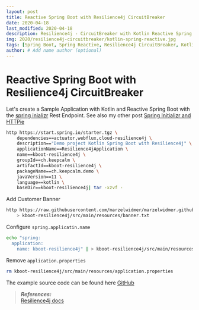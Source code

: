 ```yaml
---
layout: post
title: Reactive Spring Boot with Resilience4j CircuitBreaker
date: 2020-04-18
last_modified: 2020-04-18
description: Resilience4j - CircuitBreaker with Kotlin Reactive Spring Boot Application
img: 2020/resilience4j-circuitbreaker/kotlin-spring-reactive.jpg
tags: [Spring Boot, Spring Reactive, Resilience4j CircuitBreaker, Kotlin]
author: # Add name author (optional)
--- 
```


# Reactive Spring Boot with Resilience4j CircuitBreaker

Let's create a Sample Application with Kotlin and Reactive Spring Boot with the [spring inializr](https://start.spring.io/) Rest Endpoint.
See also my other post [Spring Initializr and HTTPie](https://blog.marcelwidmer.org/spring-initializr/)


```bash
http https://start.spring.io/starter.tgz \
    dependencies==actuator,webflux,cloud-resilience4j \
    description=="Demo project Kotlin Spring Boot with Resilience4j" \
    applicationName==Resilience4jApplication \
    name==kboot-resilience4j \
    groupId==ch.keepcalm \
    artifactId==kboot-resilience4j \
    packageName==ch.keepcalm.demo \
    javaVersion==11 \
    language==kotlin \
    baseDir==kboot-resilience4j| tar -xzvf -

```
Add Customer Banner
```bash
http https://raw.githubusercontent.com/marzelwidmer/marzelwidmer.github.io/master/assets/img/2020/spring-initializr/banner.txt \
    > kboot-resilience4j/src/main/resources/banner.txt
```
Configure `spring.applicatin.name`
```bash
echo "spring:
  application:
    name: kboot-resilience4j" | > kboot-resilience4j/src/main/resources/application.yaml
```
Remove `application.properties`
```bash
rm kboot-resilience4j/src/main/resources/application.properties
```


The example source code can be found here [GitHub](https://github.com/marzelwidmer/kboot-resilience4j)



> **_References:_**  
>[Resilience4j docs](https://resilience4j.readme.io/docs)


[jekyll-docs]: https://jekyllrb.com/docs/home
[jekyll-gh]:   https://github.com/jekyll/jekyll
[jekyll-talk]: https://talk.jekyllrb.com/

